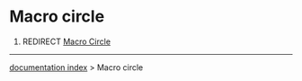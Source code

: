 # Macro circle
1.  REDIRECT [Macro Circle](Macro_Circle.md)

---
[documentation index](../README.md) > Macro circle

